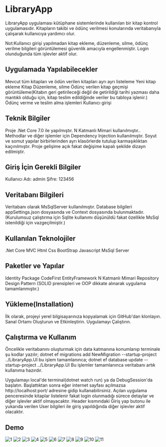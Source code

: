 # LibraryApp
LibraryApp uygulaması kütüphane sistemlerinde kullanılan bir kitap kontrol uygulamasıdır.
Kitapların takibi ve ödünç verilmesi konularında veritabanıyla çalışarak kullanıcıya yardımcı olur.

Not:Kullanıcı girişi yapılmadan kitap ekleme, düzenleme, silme, ödünç verilme bilgileri görüntülemesi güvenlik amacıyla engellenmiştir. Login olunduğunda tüm işlevler aktif olur.

## Uygulamada Yapılabilecekler
Mevcut tüm kitapları ve ödün verilen kitapları ayrı ayrı listeleme
Yeni kitap ekleme
Kitap Düzenleme, silme
Ödünç verilen kitap geçmişi görüntüleme(Kitabın geri getirileceği değil de getirildiği tarihi yazması daha mantıklı olduğu için, kitap teslim edildiğinde veriler bu tabloya işlenir.)
Ödünç verme ve teslim alma işlemleri
Kullanıcı girişi


## Teknik Bilgiler
Proje .Net Core 7.0 ile yapılmıştır.
N Katmanlı Mimari kullanılmıştır.. Methodlar ve diğer işlemler için  Dependency Injection kullanılmıştır.
Soyut ve somut yapılar birbirlerinden ayrı klasörlerde tutulup karmaşıklıktan kaçınılmıştır.
Proje gelişime açık fakat değişime kapalı şekilde dizayn edilmiştir.

## Giriş İçin Gerekli Bilgiler
Kullanıcı Adı: admin
Şifre: 123456

## Veritabanı Bilgileri
Veritabanı olarak MsSqlServer kullanılmıştır.
Database bilgileri appSettings.json dosyasında ve Context dosyasında bulunmaktadır.(Kurulumsuz çalıştırma için Sqlite kullanımı düşünüldü fakat özellikle MsSql istenildiği için vazgeçilmiştir.)

## Kullanılan Teknolojiler
.Net Core MVC
Html
Css
BootStrap
Javascript
MsSql Server

## Paketler ve Yapılar
Identity Package
CodeFirst
EntityFramework
N Katmanlı Mimari
Repository Design Pattern
(SOLID prensipleri ve OOP dikkate alınarak uygulama tamamlanmıştır.)

## Yükleme(Installation)
İlk olarak, projeyi yerel bilgisayarınıza kopyalamak için GitHub'dan klonlayın.
Sanal Ortamı Oluşturun ve Etkinleştirin.
Uygulamayı Çalıştırın.

## Çalıştırma ve Kullanım
Öncelikle veritabanını oluşturmak için data katmanına konumlanıp terminale şu kodlar yazılır;
    dotnet ef migrations add NewMigration --startup-project ../LibraryApp.UI
bu işlem tamamlanınca;
    dotnet ef database update --startup-project ../LibraryApp.UI
Bu işlemler tamamlanınca veritabanı artık kullanıma hazırdır.

Uygulamayı local'de terminal(dotnet watch run) ya da DebugSession'da başlatın.
Başlattıktan sonra eğer internet sayfası açılmazsa http://localhost:port/ adresine gidip kullanabilirsiniz.
Açılan uygulama penceresinde kitaplar listelenir fakat login olunmadığı sürece detaylar ve diğer işlevler aktif olmayacaktır. Header kısmındaki Giriş yap butonu ile yukarıda verilen User bilgileri ile giriş yapıldığında diğer işlevler aktif olacaktır.

## Demo
![1](https://github.com/mehmetcgdr/LibraryApp/assets/43685911/821decc2-c205-4a44-b66a-74c6cefea6dd)
![2](https://github.com/mehmetcgdr/LibraryApp/assets/43685911/07f57580-c694-4699-9a97-17646b244efa)
![3](https://github.com/mehmetcgdr/LibraryApp/assets/43685911/cdef861d-51d2-4d2b-a0fb-cb7426a634c2)
![4](https://github.com/mehmetcgdr/LibraryApp/assets/43685911/a080c91d-9331-472f-9f44-520f0d0f3187)
![5](https://github.com/mehmetcgdr/LibraryApp/assets/43685911/ef3c2756-aa4b-483d-9c7a-a17b115a8c90)
![6](https://github.com/mehmetcgdr/LibraryApp/assets/43685911/7d55a739-998b-425f-ad1d-9682ea3f4d3f)
![7](https://github.com/mehmetcgdr/LibraryApp/assets/43685911/82431787-fd20-4e4a-a284-da83f0d18757)
![8](https://github.com/mehmetcgdr/LibraryApp/assets/43685911/47e5a390-4eb3-4683-a690-100dd3944595)
![9](https://github.com/mehmetcgdr/LibraryApp/assets/43685911/38d37dd5-6c5b-442a-b538-20529e3a8e7b)
![10](https://github.com/mehmetcgdr/LibraryApp/assets/43685911/f1ddf807-ad57-4822-8784-dcb607c94bad)
![11](https://github.com/mehmetcgdr/LibraryApp/assets/43685911/fa7e05dd-6c15-41bc-9ce4-79f7ccde1224)







